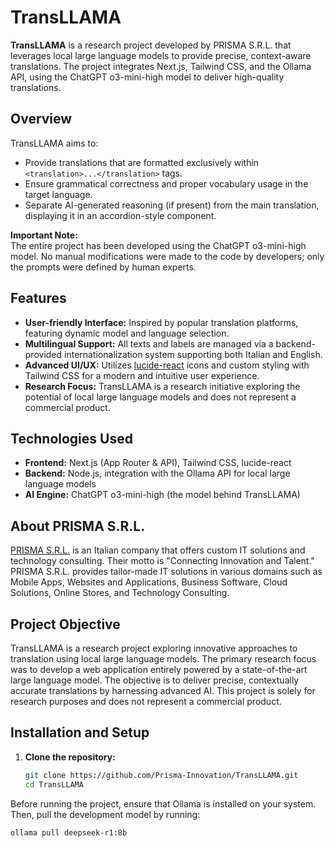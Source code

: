 # TransLLAMA

**TransLLAMA** is a research project developed by PRISMA S.R.L. that leverages local large language models to provide precise, context-aware translations. The project integrates Next.js, Tailwind CSS, and the Ollama API, using the ChatGPT o3-mini-high model to deliver high-quality translations.

## Overview

TransLLAMA aims to:
- Provide translations that are formatted exclusively within `<translation>...</translation>` tags.
- Ensure grammatical correctness and proper vocabulary usage in the target language.
- Separate AI-generated reasoning (if present) from the main translation, displaying it in an accordion-style component.

**Important Note:**  
The entire project has been developed using the ChatGPT o3-mini-high model. No manual modifications were made to the code by developers; only the prompts were defined by human experts.

## Features

- **User-friendly Interface:** Inspired by popular translation platforms, featuring dynamic model and language selection.
- **Multilingual Support:** All texts and labels are managed via a backend-provided internationalization system supporting both Italian and English.
- **Advanced UI/UX:** Utilizes [lucide-react](https://lucide.dev/) icons and custom styling with Tailwind CSS for a modern and intuitive user experience.
- **Research Focus:** TransLLAMA is a research initiative exploring the potential of local large language models and does not represent a commercial product.

## Technologies Used

- **Frontend:** Next.js (App Router & API), Tailwind CSS, lucide-react
- **Backend:** Node.js, integration with the Ollama API for local large language models
- **AI Engine:** ChatGPT o3-mini-high (the model behind TransLLAMA)

## About PRISMA S.R.L.

[PRISMA S.R.L.](https://prismaservices.it) is an Italian company that offers custom IT solutions and technology consulting. Their motto is "Connecting Innovation and Talent." PRISMA S.R.L. provides tailor-made IT solutions in various domains such as Mobile Apps, Websites and Applications, Business Software, Cloud Solutions, Online Stores, and Technology Consulting.

## Project Objective

TransLLAMA is a research project exploring innovative approaches to translation using local large language models. The primary research focus was to develop a web application entirely powered by a state-of-the-art large language model. The objective is to deliver precise, contextually accurate translations by harnessing advanced AI. This project is solely for research purposes and does not represent a commercial product.

## Installation and Setup

1. **Clone the repository:**
   ```bash
   git clone https://github.com/Prisma-Innovation/TransLLAMA.git
   cd TransLLAMA
   ```

Before running the project, ensure that Ollama is installed on your system. Then, pull the development model by running:
```bash
ollama pull deepseek-r1:8b
```
